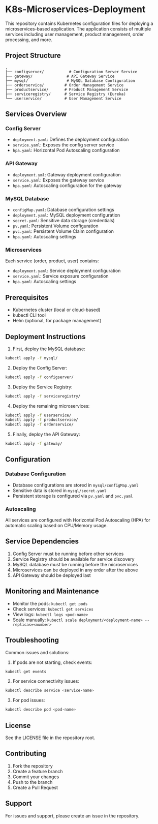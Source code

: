 # K8s-Microservices-Deployment

This repository contains Kubernetes configuration files for deploying a microservices-based application. The application consists of multiple services including user management, product management, order processing, and more.

## Project Structure

```
.
├── configserver/           # Configuration Server Service
├── gateway/               # API Gateway Service
├── mysql/                 # MySQL Database Configuration
├── orderservice/         # Order Management Service
├── productservice/       # Product Management Service
├── serviceregistry/      # Service Registry (Eureka)
└── userservice/          # User Management Service
```

## Services Overview

### Config Server
- `deployment.yaml`: Defines the deployment configuration
- `service.yaml`: Exposes the config server service
- `hpa.yaml`: Horizontal Pod Autoscaling configuration

### API Gateway
- `deployment.yml`: Gateway deployment configuration
- `service.yaml`: Exposes the gateway service
- `hpa.yaml`: Autoscaling configuration for the gateway

### MySQL Database
- `configMap.yaml`: Database configuration settings
- `deployment.yaml`: MySQL deployment configuration
- `secret.yaml`: Sensitive data storage (credentials)
- `pv.yaml`: Persistent Volume configuration
- `pvc.yaml`: Persistent Volume Claim configuration
- `hpa.yaml`: Autoscaling settings

### Microservices
Each service (order, product, user) contains:
- `deployment.yaml`: Service deployment configuration
- `service.yaml`: Service exposure configuration
- `hpa.yaml`: Autoscaling settings

## Prerequisites

- Kubernetes cluster (local or cloud-based)
- kubectl CLI tool
- Helm (optional, for package management)

## Deployment Instructions

1. First, deploy the MySQL database:
```bash
kubectl apply -f mysql/
```

2. Deploy the Config Server:
```bash
kubectl apply -f configserver/
```

3. Deploy the Service Registry:
```bash
kubectl apply -f serviceregistry/
```

4. Deploy the remaining microservices:
```bash
kubectl apply -f userservice/
kubectl apply -f productservice/
kubectl apply -f orderservice/
```

5. Finally, deploy the API Gateway:
```bash
kubectl apply -f gateway/
```

## Configuration

### Database Configuration
- Database configurations are stored in `mysql/configMap.yaml`
- Sensitive data is stored in `mysql/secret.yaml`
- Persistent storage is configured via `pv.yaml` and `pvc.yaml`

### Autoscaling
All services are configured with Horizontal Pod Autoscaling (HPA) for automatic scaling based on CPU/Memory usage.

## Service Dependencies

1. Config Server must be running before other services
2. Service Registry should be available for service discovery
3. MySQL database must be running before the microservices
4. Microservices can be deployed in any order after the above
5. API Gateway should be deployed last

## Monitoring and Maintenance

- Monitor the pods: `kubectl get pods`
- Check services: `kubectl get services`
- View logs: `kubectl logs <pod-name>`
- Scale manually: `kubectl scale deployment/<deployment-name> --replicas=<number>`

## Troubleshooting

Common issues and solutions:

1. If pods are not starting, check events:
```bash
kubectl get events
```

2. For service connectivity issues:
```bash
kubectl describe service <service-name>
```

3. For pod issues:
```bash
kubectl describe pod <pod-name>
```

## License

See the LICENSE file in the repository root.

## Contributing

1. Fork the repository
2. Create a feature branch
3. Commit your changes
4. Push to the branch
5. Create a Pull Request

## Support

For issues and support, please create an issue in the repository.
